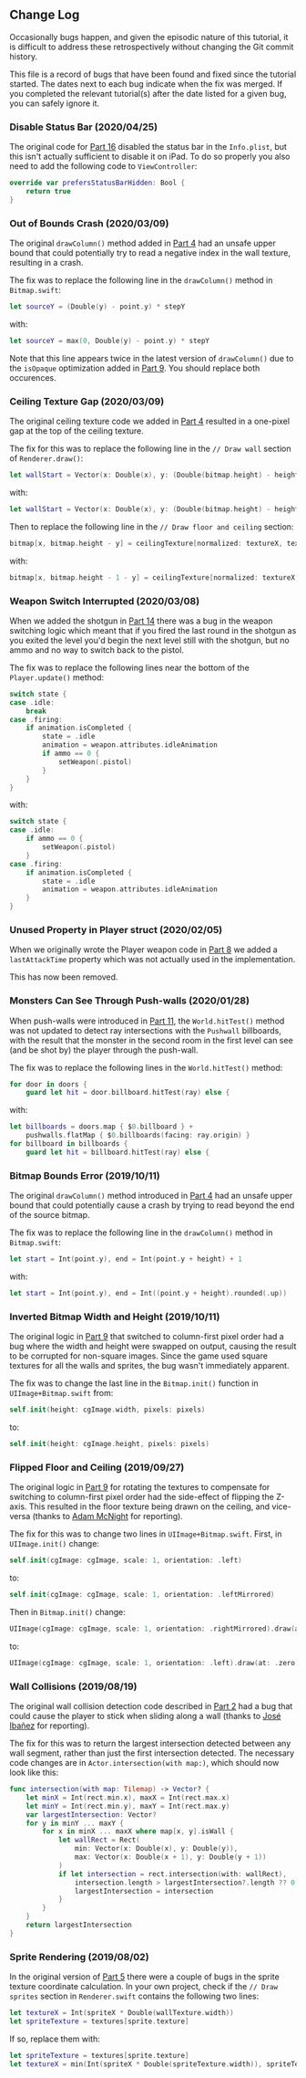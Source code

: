 ## Change Log

Occasionally bugs happen, and given the episodic nature of this tutorial, it is difficult to address these retrospectively without changing the Git commit history.

This file is a record of bugs that have been found and fixed since the tutorial started. The dates next to each bug indicate when the fix was merged. If you completed the relevant tutorial(s) after the date listed for a given bug, you can safely ignore it.

### Disable Status Bar (2020/04/25)

The original code for [Part 16](Tutorial/Part16.md) disabled the status bar in the `Info.plist`, but this isn't actually sufficient to disable it on iPad. To do so properly you also need to add the following code to `ViewController`:

```swift
override var prefersStatusBarHidden: Bool {
    return true
}
```

### Out of Bounds Crash (2020/03/09)

The original `drawColumn()` method added in [Part 4](Tutorial/Part4.md) had an unsafe upper bound that could potentially try to read a negative index in the wall texture, resulting in a crash.

The fix was to replace the following line in the `drawColumn()` method in `Bitmap.swift`:

```swift
let sourceY = (Double(y) - point.y) * stepY
```

with:

```swift
let sourceY = max(0, Double(y) - point.y) * stepY
```

Note that this line appears twice in the latest version of `drawColumn()` due to the `isOpaque` optimization added in [Part 9](Tutorial/Part9.md). You should replace both occurences.

### Ceiling Texture Gap (2020/03/09)

The original ceiling texture code we added in [Part 4](Tutorial/Part4.md) resulted in a one-pixel gap at the top of the ceiling texture.

The fix for this was to replace the following line in the `// Draw wall` section of `Renderer.draw()`:

```swift
let wallStart = Vector(x: Double(x), y: (Double(bitmap.height) - height) / 2 + 0.001)
```

with:

```swift
let wallStart = Vector(x: Double(x), y: (Double(bitmap.height) - height) / 2 - 0.001)
```

Then to replace the following line in the `// Draw floor and ceiling` section:

```swift
bitmap[x, bitmap.height - y] = ceilingTexture[normalized: textureX, textureY]
```

with:

```swift
bitmap[x, bitmap.height - 1 - y] = ceilingTexture[normalized: textureX, textureY]
```

### Weapon Switch Interrupted (2020/03/08)

When we added the shotgun in [Part 14](Tutorial/Part14.md) there was a bug in the weapon switching logic which meant that if you fired the last round in the shotgun as you exited the level you'd begin the next level still with the shotgun, but no ammo and no way to switch back to the pistol.

The fix was to replace the following lines near the bottom of the `Player.update()` method:

```swift
switch state {
case .idle:
    break
case .firing:
    if animation.isCompleted {
        state = .idle
        animation = weapon.attributes.idleAnimation
        if ammo == 0 {
            setWeapon(.pistol)
        }
    }
}
```

with:

```swift
switch state {
case .idle:
    if ammo == 0 {
        setWeapon(.pistol)
    }
case .firing:
    if animation.isCompleted {
        state = .idle
        animation = weapon.attributes.idleAnimation
    }
}
```

### Unused Property in Player struct (2020/02/05)

When we originally wrote the Player weapon code in [Part 8](Tutorial/Part8.md) we added a `lastAttackTime` property which was not actually used in the implementation.

This has now been removed.

### Monsters Can See Through Push-walls (2020/01/28)

When push-walls were introduced in [Part 11](Tutorial/Part11.md), the `World.hitTest()` method was not updated to detect ray intersections with the `Pushwall` billboards, with the result that the monster in the second room in the first level can see (and be shot by) the player through the push-wall.

The fix was to replace the following lines in the `World.hitTest()` method:

```swift
for door in doors {
    guard let hit = door.billboard.hitTest(ray) else {
```

with:

```swift
let billboards = doors.map { $0.billboard } +
    pushwalls.flatMap { $0.billboards(facing: ray.origin) }
for billboard in billboards {
    guard let hit = billboard.hitTest(ray) else {
```

### Bitmap Bounds Error (2019/10/11)

The original `drawColumn()` method introduced in [Part 4](Tutorial/Part4.md) had an unsafe upper bound that could potentially cause a crash by trying to read beyond the end of the source bitmap.

The fix was to replace the following line in the `drawColumn()` method in `Bitmap.swift`:

```swift
let start = Int(point.y), end = Int(point.y + height) + 1
```

with:

```swift
let start = Int(point.y), end = Int((point.y + height).rounded(.up))
```

### Inverted Bitmap Width and Height (2019/10/11)

The original logic in [Part 9](Tutorial/Part9.md) that switched to column-first pixel order had a bug where the width and height were swapped on output, causing the result to be corrupted for non-square images. Since the game used square textures for all the walls and sprites, the bug wasn't immediately apparent.

The fix was to change the last line in the `Bitmap.init()` function in `UIImage+Bitmap.swift` from:

```swift
self.init(height: cgImage.width, pixels: pixels)
```

to:

```swift
self.init(height: cgImage.height, pixels: pixels)
```

### Flipped Floor and Ceiling (2019/09/27)

The original logic in [Part 9](Tutorial/Part9.md) for rotating the textures to compensate for switching to column-first pixel order had the side-effect of flipping the Z-axis. This resulted in the floor texture being drawn on the ceiling, and vice-versa (thanks to [Adam McNight](https://twitter.com/adamcnight/status/1174323711710781442?s=20) for reporting).

The fix for this was to change two lines in `UIImage+Bitmap.swift`. First, in `UIImage.init()` change: 

```swift
self.init(cgImage: cgImage, scale: 1, orientation: .left)
```

to:

```swift
self.init(cgImage: cgImage, scale: 1, orientation: .leftMirrored)
```

Then in `Bitmap.init()` change:

```swift
UIImage(cgImage: cgImage, scale: 1, orientation: .rightMirrored).draw(at: .zero)
```

to:

```swift
UIImage(cgImage: cgImage, scale: 1, orientation: .left).draw(at: .zero)
```

### Wall Collisions (2019/08/19)

The original wall collision detection code described in [Part 2](Tutorial/Part2.md) had a bug that could cause the player to stick when sliding along a wall (thanks to [José Ibañez](https://twitter.com/jose_ibanez/status/1163225777401401344?s=20) for reporting).

The fix for this was to return the largest intersection detected between any wall segment, rather than just the first intersection detected. The necessary code changes are in `Actor.intersection(with map:)`, which should now look like this:

```swift
func intersection(with map: Tilemap) -> Vector? {
    let minX = Int(rect.min.x), maxX = Int(rect.max.x)
    let minY = Int(rect.min.y), maxY = Int(rect.max.y)
    var largestIntersection: Vector?
    for y in minY ... maxY {
        for x in minX ... maxX where map[x, y].isWall {
            let wallRect = Rect(
                min: Vector(x: Double(x), y: Double(y)),
                max: Vector(x: Double(x + 1), y: Double(y + 1))
            )
            if let intersection = rect.intersection(with: wallRect),
                intersection.length > largestIntersection?.length ?? 0 {
                largestIntersection = intersection
            }
        }
    }
    return largestIntersection
}
```

### Sprite Rendering (2019/08/02)

In the original version of [Part 5](Tutorial/Part5.md) there were a couple of bugs in the sprite texture coordinate calculation. In your own project, check if the `// Draw sprites` section in `Renderer.swift` contains the following two lines:

```swift
let textureX = Int(spriteX * Double(wallTexture.width))
let spriteTexture = textures[sprite.texture]
```

If so, replace them with:

```swift
let spriteTexture = textures[sprite.texture]
let textureX = min(Int(spriteX * Double(spriteTexture.width)), spriteTexture.width - 1)
```
